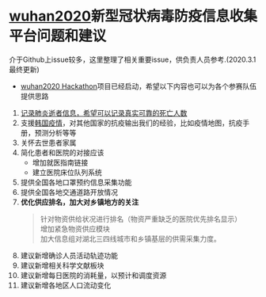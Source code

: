 # [wuhan2020](https://github.com/wuhan2020/wuhan2020)新型冠状病毒防疫信息收集平台问题和建议

介于Github上issue较多，这里整理了相关重要issue，供负责人员参考.(2020.3.1最终更新)

* [wuhan2020 Hackathon](https://github.com/wuhan2020/Hackathon)项目已经启动，希望以下内容也可以为各个参赛队伍提供思路

1. [记录肺炎逝者信息，希望可以记录真实可靠的死亡人数](jilufeiyan.com)
2. 支援[韩国疫情](https://github.com/soorichu/coronako)，对其他国家的抗疫输出我们的经验，比如疫情地图，抗疫手册，预测分析等等
3. 关怀去世患者家属
4. 简化患者和医院的对接应该
   - 增加就医指南链接
   - 建立医院床位队列系统
5. 提供全国各地口罩预约信息采集功能
6. 提供全国各地交通道路开放情况
7. **优化供应排名，加大对乡镇地方的关注**
   > 针对物资供给状况进行排名（物资严重缺乏的医院优先排名显示）  
   > 增加紧急物资供应模块  
   > 加大信息组对湖北三四线城市和乡镇基层的供需采集力度。  
8. 建议新增确诊人员活动轨迹功能
9. 建议新增相关科学文献板块
10. 建议新增每日医院的消耗量，以预计和调度资源
11. 建议新增各地区人口流动变化

